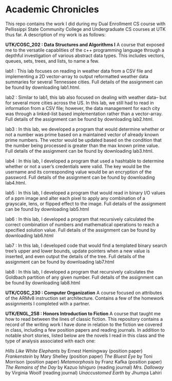 # Academic Chronicles
This repo contains the work I did during my Dual Enrollment CS course with Pellissippi State Community College and Undergraduate CS courses at UTK thus far. A description of my work is as follows:

**UTK/COSC_202 : Data Structures and Algorithms I**
A course that exposed me to the versatile capablities of the c++ programming language through a depthful investigation of various abstract data types. This includes vectors, queues, sets, trees, and lists, to name a few.

lab1 : This lab focuses on reading in weather data from a CSV file and implementing a 2D vector-array to output reformatted weather data summaries for several Tennessee cities. Full details of the assignment can be found by downloading lab1.html.

lab2 : Similar to lab1, this lab also focused on dealing with weather data– but for several more cities across the US. In this lab, we still had to read in information from a CSV file; however, the  data management for each city was through a linked-list based implementation rather than a vector-array. Full details of the assignment can be found by downloading lab2.html.

lab3 : In this lab, we developed a program that would determine whether or not a number was prime based on a maintained vector of already known prime numbers. The vector would be updated based on the condition that the number being processed is greater than the max known prime value. Full details of the assignment can be found by downloading lab3.html.

lab4 : In this lab, I developed a program that used a hashtable to determine whether or not a user’s credentials were valid. The key would be the username and its corresponding value would be an encryption of the password. Full details of the assignment can be found by downloading lab4.html. 

lab5 : In this lab, I developed a program that would read in binary I/O values of a ppm image and alter each pixel to apply any combination of a grayscale, lens, or flipped effect to the image. Full details of the assignment can be found by downloading lab5.html

lab6 : In this lab, I developed a program that recursively calculated the correct combination of numbers and mathematical operations to reach a specified solution value. Full details of the assignment can be found by downloading lab6.html

lab7 : In this lab, I developed code that would find a templated binary search tree’s upper and lower bounds, update pointers when a new value is inserted, and even output the details of the tree. Full details of the assignment can be found by downloading lab7.html

lab8 : In this lab, I developed a program that recursively calculates the Goldbach partition of any  given number.  Full details of the assignment can be found by downloading lab8.html


**UTK/COSC_230 : Computer Organization**
A course focused on attributes of the ARMv8 instruction set architecture. Contains a few of the homework assignments I completed with a partner. 


**UTK/ENGL_258 : Honors Introduction to Fiction**
A course that taught me how to read between the lines of classic fiction. This repository contains a record of the writing work I have done in relation to the fiction we covered in class, including a few position papers and reading journals. In addition to notable short stories, listed below are the novels I read in this class and the type of analysis associated with each one: 

_Hills Like White Elephants_ by Ernest Hemingway (position paper)
_Frankenstein_ by Mary Shelley (position paper)
_The Bluest Eye_ by Toni Morrison (position paper)
_Metamorphosis_ by Franz Kafka (position paper)
_The Remains of the Day_ by Kazuo Ishiguro (reading journal) 
_Mrs. Dalloway_ by Virginia Woolf (reading journal)
_Unaccustomed Earth_ by Jhumpa Lahiri
